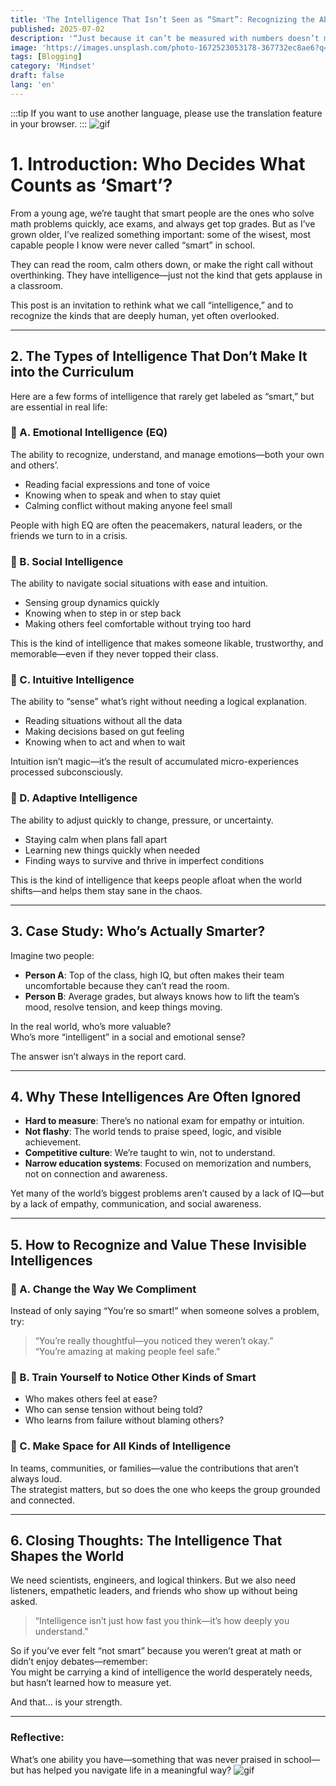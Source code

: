 ```yaml
---
title: 'The Intelligence That Isn’t Seen as “Smart”: Recognizing the Abilities We Often Overlook'
published: 2025-07-02
description: '“Just because it can’t be measured with numbers doesn’t mean it’s not valuable.”'
image: 'https://images.unsplash.com/photo-1672523053178-367732ec8ae6?q=80&w=1470&auto=format&fit=crop&ixlib=rb-4.1.0&ixid=M3wxMjA3fDB8MHxwaG90by1wYWdlfHx8fGVufDB8fHx8fA%3D%3D'
tags: [Blogging]
category: 'Mindset'
draft: false 
lang: 'en'
---
```


:::tip
If you want to use another language, please use the translation feature in your browser.
:::
![gif](https://media.tenor.com/H3XrxUoRq2kAAAAM/subaru.gif)
# 1. Introduction: Who Decides What Counts as ‘Smart’?

From a young age, we’re taught that smart people are the ones who solve math problems quickly, ace exams, and always get top grades. But as I’ve grown older, I’ve realized something important: some of the wisest, most capable people I know were never called “smart” in school.

They can read the room, calm others down, or make the right call without overthinking. They have intelligence—just not the kind that gets applause in a classroom.

This post is an invitation to rethink what we call “intelligence,” and to recognize the kinds that are deeply human, yet often overlooked.

---

## 2. The Types of Intelligence That Don’t Make It into the Curriculum

Here are a few forms of intelligence that rarely get labeled as “smart,” but are essential in real life:

### 🧠 A. Emotional Intelligence (EQ)  
The ability to recognize, understand, and manage emotions—both your own and others’.

- Reading facial expressions and tone of voice  
- Knowing when to speak and when to stay quiet  
- Calming conflict without making anyone feel small

People with high EQ are often the peacemakers, natural leaders, or the friends we turn to in a crisis.

### 🧠 B. Social Intelligence  
The ability to navigate social situations with ease and intuition.

- Sensing group dynamics quickly  
- Knowing when to step in or step back  
- Making others feel comfortable without trying too hard

This is the kind of intelligence that makes someone likable, trustworthy, and memorable—even if they never topped their class.

### 🧠 C. Intuitive Intelligence  
The ability to “sense” what’s right without needing a logical explanation.

- Reading situations without all the data  
- Making decisions based on gut feeling  
- Knowing when to act and when to wait

Intuition isn’t magic—it’s the result of accumulated micro-experiences processed subconsciously.

### 🧠 D. Adaptive Intelligence  
The ability to adjust quickly to change, pressure, or uncertainty.

- Staying calm when plans fall apart  
- Learning new things quickly when needed  
- Finding ways to survive and thrive in imperfect conditions

This is the kind of intelligence that keeps people afloat when the world shifts—and helps them stay sane in the chaos.

---

## 3. Case Study: Who’s Actually Smarter?

Imagine two people:

- **Person A**: Top of the class, high IQ, but often makes their team uncomfortable because they can’t read the room.  
- **Person B**: Average grades, but always knows how to lift the team’s mood, resolve tension, and keep things moving.

In the real world, who’s more valuable?  
Who’s more “intelligent” in a social and emotional sense?

The answer isn’t always in the report card.

---

## 4. Why These Intelligences Are Often Ignored

- **Hard to measure**: There’s no national exam for empathy or intuition.  
- **Not flashy**: The world tends to praise speed, logic, and visible achievement.  
- **Competitive culture**: We’re taught to win, not to understand.  
- **Narrow education systems**: Focused on memorization and numbers, not on connection and awareness.

Yet many of the world’s biggest problems aren’t caused by a lack of IQ—but by a lack of empathy, communication, and social awareness.

---

## 5. How to Recognize and Value These Invisible Intelligences

### 🌱 A. Change the Way We Compliment  
Instead of only saying “You’re so smart!” when someone solves a problem, try:

> “You’re really thoughtful—you noticed they weren’t okay.”  
> “You’re amazing at making people feel safe.”

### 🌱 B. Train Yourself to Notice Other Kinds of Smart  
- Who makes others feel at ease?  
- Who can sense tension without being told?  
- Who learns from failure without blaming others?

### 🌱 C. Make Space for All Kinds of Intelligence  
In teams, communities, or families—value the contributions that aren’t always loud.  
The strategist matters, but so does the one who keeps the group grounded and connected.

---

## 6. Closing Thoughts: The Intelligence That Shapes the World

We need scientists, engineers, and logical thinkers. But we also need listeners, empathetic leaders, and friends who show up without being asked.

> “Intelligence isn’t just how fast you think—it’s how deeply you understand.”

So if you’ve ever felt “not smart” because you weren’t great at math or didn’t enjoy debates—remember:  
You might be carrying a kind of intelligence the world desperately needs, but hasn’t learned how to measure yet.

And that… is your strength.

---

### Reflective:  
What’s one ability you have—something that was never praised in school—but has helped you navigate life in a meaningful way?
![gif](https://media.tenor.com/A9_e6UH85LoAAAAM/broom-sweep.gif)